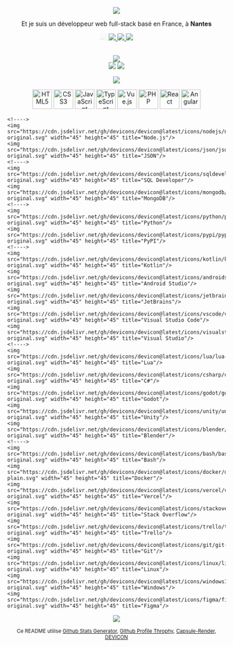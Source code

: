 <p align="center">
    <img src="https://capsule-render.vercel.app/api?type=venom&height=150&color=0:955aae,100:24122b&text=Bonjour,%20je%20m'appelle%20Nils%20&fontColor=F0F6FC&stroke=0D1117&textBg=false&fontSize=40" />
</p>

<p align="center">
    Et je suis un développeur web full-stack basé en France, à <b>Nantes</b>
</p>

<p align="center">
    <a style="opacity: 0.1" href="https://www.linkedin.com/in/nils-moreau-thomas-2b7a95259/">
        <img src="https://img.shields.io/badge/LinkedIn-0077B5?style=for-the-badge&labelColor=black&logo=linkedin&logoColor=0077B5"/>
    </a>
    <a opacity="0" href="https://nilsmt.vercel.app">
        <img src="https://img.shields.io/badge/Portfolio-45AA55?style=for-the-badge&labelColor=black&logo=github&logoColor=45AA55"/>
    </a>
    <a opacity="0" href="mailto:nilsmoreauthomas@gmail.com">
        <img src="https://img.shields.io/badge/Contactez moi-D14836?style=for-the-badge&labelColor=black&logo=gmail&logoColor=D14836"/>
    </a>
    <a opacity="0" href="https://gitlab.univ-nantes.fr/E221936K">
        <img src="https://img.shields.io/badge/GitLab%20 Universitaire-FC6D26?style=for-the-badge&labelColor=black&logo=gitlab&logoColor=FC6D26"/>
    </a>
    <br>
    <br>
</p>

<p align="center"> 
    <img src="https://github-profile-trophy.vercel.app/?username=NilsMT&theme=darkhub&rank=-?&no-frame=false&column=-1"/><br>
    <img src="https://github-readme-stats.vercel.app/api?username=NilsMT&theme=dark&show_icons=true&hide_border=false&count_private=true"/>
    <img src="https://github-readme-stats.vercel.app/api/top-langs/?username=NilsMT&theme=dark&show_icons=true&hide_border=false&layout=compact"/>
</p>

<p align="center">
    <img src="https://capsule-render.vercel.app/api?type=soft&height=75&color=0:955aae,100:24122b&text=J%27ai%20travaill%C3%A9%20avec&fontColor=F0F6FC&stroke=0D1117&textBg=false&fontSize=30&section=footer"/>
</p>


<p align="center">
    <img src="https://cdn.jsdelivr.net/gh/devicons/devicon@latest/icons/html5/html5-original.svg" width="45" height="45" title="HTML5"/>
    <img src="https://cdn.jsdelivr.net/gh/devicons/devicon@latest/icons/css3/css3-original.svg" width="45" height="45" title="CSS3"/>
   <img src="https://cdn.jsdelivr.net/gh/devicons/devicon@latest/icons/javascript/javascript-original.svg" width="45" height="45" title="JavaScript"/>
    <img src="https://cdn.jsdelivr.net/gh/devicons/devicon@latest/icons/typescript/typescript-original.svg" width="45" height="45" title="TypeScript"/>
    <img src="https://cdn.jsdelivr.net/gh/devicons/devicon@latest/icons/vuejs/vuejs-original.svg" width="45" height="45" title="Vue.js"/>
    <img src="https://cdn.jsdelivr.net/gh/devicons/devicon@latest/icons/php/php-original.svg" width="45" height="45" title="PHP"/>
    <img src="https://cdn.jsdelivr.net/gh/devicons/devicon@latest/icons/react/react-original.svg" width="45" height="45" title="React"/>
    <img src="https://cdn.jsdelivr.net/gh/devicons/devicon@latest/icons/angular/angular-original.svg" width="45" height="45" title="Angular"/>


    <!---->
    <img src="https://cdn.jsdelivr.net/gh/devicons/devicon@latest/icons/nodejs/nodejs-original.svg" width="45" height="45" title="Node.js"/>
    <img src="https://cdn.jsdelivr.net/gh/devicons/devicon@latest/icons/json/json-original.svg" width="45" height="45" title="JSON"/>
    <!---->
    <img src="https://cdn.jsdelivr.net/gh/devicons/devicon@latest/icons/sqldeveloper/sqldeveloper-original.svg" width="45" height="45" title="SQL Developer"/>
    <img src="https://cdn.jsdelivr.net/gh/devicons/devicon@latest/icons/mongodb/mongodb-original.svg" width="45" height="45" title="MongoDB"/>
    <!---->
    <img src="https://cdn.jsdelivr.net/gh/devicons/devicon@latest/icons/python/python-original.svg" width="45" height="45" title="Python"/>
    <img src="https://cdn.jsdelivr.net/gh/devicons/devicon@latest/icons/pypi/pypi-original.svg" width="45" height="45" title="PyPI"/>
    <!---->
    <img src="https://cdn.jsdelivr.net/gh/devicons/devicon@latest/icons/kotlin/kotlin-original.svg" width="45" height="45" title="Kotlin"/>
    <img src="https://cdn.jsdelivr.net/gh/devicons/devicon@latest/icons/androidstudio/androidstudio-original.svg" width="45" height="45" title="Android Studio"/>
    <img src="https://cdn.jsdelivr.net/gh/devicons/devicon@latest/icons/jetbrains/jetbrains-original.svg" width="45" height="45" title="JetBrains"/>
    <img src="https://cdn.jsdelivr.net/gh/devicons/devicon@latest/icons/vscode/vscode-original.svg" width="45" height="45" title="Visual Studio Code"/>
    <img src="https://cdn.jsdelivr.net/gh/devicons/devicon@latest/icons/visualstudio/visualstudio-original.svg" width="45" height="45" title="Visual Studio"/>
    <!---->
    <img src="https://cdn.jsdelivr.net/gh/devicons/devicon@latest/icons/lua/lua-original.svg" width="45" height="45" title="Lua"/>
    <img src="https://cdn.jsdelivr.net/gh/devicons/devicon@latest/icons/csharp/csharp-original.svg" width="45" height="45" title="C#"/>
    <img src="https://cdn.jsdelivr.net/gh/devicons/devicon@latest/icons/godot/godot-original.svg" width="45" height="45" title="Godot"/>
    <img src="https://cdn.jsdelivr.net/gh/devicons/devicon@latest/icons/unity/unity-original.svg" width="45" height="45" title="Unity"/>
    <img src="https://cdn.jsdelivr.net/gh/devicons/devicon@latest/icons/blender/blender-original.svg" width="45" height="45" title="Blender"/>
    <!---->
    <img src="https://cdn.jsdelivr.net/gh/devicons/devicon@latest/icons/bash/bash-original.svg" width="45" height="45" title="Bash"/>
    <img src="https://cdn.jsdelivr.net/gh/devicons/devicon@latest/icons/docker/docker-plain.svg" width="45" height="45" title="Docker"/>
    <img src="https://cdn.jsdelivr.net/gh/devicons/devicon@latest/icons/vercel/vercel-original.svg" width="45" height="45" title="Vercel"/>
    <img src="https://cdn.jsdelivr.net/gh/devicons/devicon@latest/icons/stackoverflow/stackoverflow-original.svg" width="45" height="45" title="Stack Overflow"/>
    <img src="https://cdn.jsdelivr.net/gh/devicons/devicon@latest/icons/trello/trello-original.svg" width="45" height="45" title="Trello"/>
    <img src="https://cdn.jsdelivr.net/gh/devicons/devicon@latest/icons/git/git-original.svg" width="45" height="45" title="Git"/>
    <img src="https://cdn.jsdelivr.net/gh/devicons/devicon@latest/icons/linux/linux-original.svg" width="45" height="45" title="Linux"/>
    <img src="https://cdn.jsdelivr.net/gh/devicons/devicon@latest/icons/windows11/windows11-original.svg" width="45" height="45" title="Windows"/>     
    <img src="https://cdn.jsdelivr.net/gh/devicons/devicon@latest/icons/figma/figma-original.svg" width="45" height="45" title="Figma"/>
</p>

<p align="center">
    <img src="https://capsule-render.vercel.app/api?type=soft&height=50&color=0:955aae,100:24122b&fontColor=F0F6FC&stroke=0D1117&textBg=false&fontSize=-9&section=footer">
</p>

<p align="center">
    <small>Ce README utilise 
        <a href="https://gh-stats-gen.vercel.app/">Github Stats Generator</a>, 
        <a href="https://github-profile-trophy.vercel.app/">Github Profile Throphy</a>, 
        <a href="https://capsule-render.vercel.app/">Capsule-Render</a>,
        <a href="https://devicon.dev/">DEVICON</a>
    </small>
</p>
    
